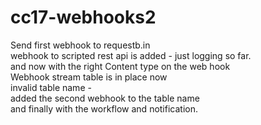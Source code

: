 # cc17-webhooks2
Send first webhook to requestb.in<br/>
webhook to scripted rest api is added - just logging so far.<br/>
and now with the right Content type on the web hook <br/>
Webhook stream table is in place now <br/>
invalid table name - <br/>
added the second webhook to the table name <br/>
and finally with the workflow and notification.
